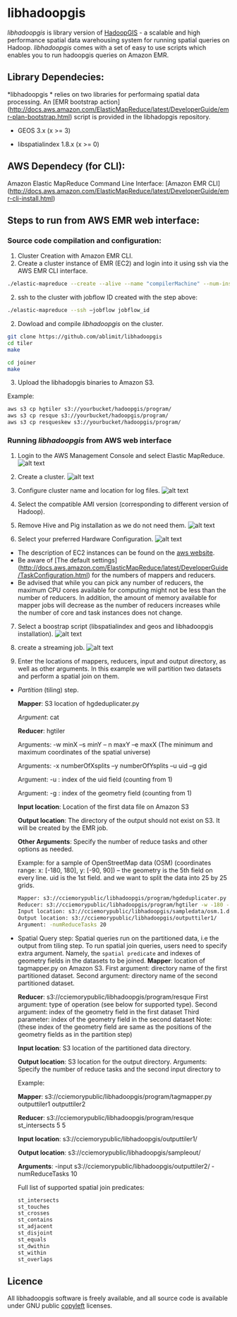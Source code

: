 # libhadoopgis
*libhadoopgis* is library version of [HadoopGIS](https://github.com/Hadoop-GIS/Hadoop-GIS) - a 
scalable and high performance spatial data warehousing system for running spatial queries on 
Hadoop. *libhadoopgis* comes with a set of easy to use scripts which enables you to run 
hadoopgis queries on Amazon EMR.

## Library Dependecies:
*libhadoopgis * relies on two libraries for performaing spatial data processing. An [EMR bootstrap action] (http://docs.aws.amazon.com/ElasticMapReduce/latest/DeveloperGuide/emr-plan-bootstrap.html) script is provided in the libhadopgis repository.

- GEOS 3.x (x >= 3)

- libspatialindex 1.8.x (x >= 0)

## AWS Dependecy (for CLI):
Amazon Elastic MapReduce Command Line Interface: [Amazon EMR CLI] (http://docs.aws.amazon.com/ElasticMapReduce/latest/DeveloperGuide/emr-cli-install.html)

## Steps to run from AWS EMR web interface:

### Source code compilation and configuration:

1. Cluster Creation with Amazon EMR CLI.
  1. Create a cluster instance of EMR (EC2) and login into it using ssh via the AWS EMR CLI interface.

  ```bash 
  ./elastic-mapreduce --create --alive --name "compilerMachine" --num-instances=1 --master-instance-type=m1.medium
  ```

  2. ssh to the cluster with jobflow ID created with the step above:

  ```bash
  ./elastic-mapreduce --ssh –jobflow jobflow_id
  ```


2. Dowload and compile *libhadoopgis* on the cluster.

  ```bash
  git clone https://github.com/ablimit/libhadoopgis
  cd tiler
  make

  cd joiner
  make
  ```

3. Upload the libhadopgis binaries to Amazon S3.
  
  Example:
  ```bash
  aws s3 cp hgtiler s3://yourbucket/hadoopgis/program/
  aws s3 cp resque s3://yourbucket/hadoopgis/program/
  aws s3 cp resqueskew s3://yourbucket/hadoopgis/program/
  ```


### Running *libhadoopgis* from AWS web interface
1. Login to the AWS Management Console and select Elastic MapReduce.
![alt text](https://github.com/ablimit/libhadoopgis/raw/master/documentation/images/1.png "Select EMR")

2. Create a cluster.
![alt text](https://github.com/ablimit/libhadoopgis/raw/master/documentation/images/2.png "Create a cluster")

3. Configure cluster name and location for log files.
![alt text](https://github.com/ablimit/libhadoopgis/raw/master/documentation/images/3.png "configure cluster")

4. Select the compatible AMI version (corresponding to different version of Hadoop).

5. Remove Hive and Pig installation as we do not need them.
![alt text](https://github.com/ablimit/libhadoopgis/raw/master/documentation/images/5.png "remove hive and pig")

6. Select your preferred Hardware Configuration.
![alt text](https://github.com/ablimit/libhadoopgis/raw/master/documentation/images/6.png "configure hardware")
  * The description of EC2 instances can be found on the [aws website](http://aws.amazon.com/ec2/instance-types/instance-details/).
  * Be aware of [The default settings] (http://docs.aws.amazon.com/ElasticMapReduce/latest/DeveloperGuide/TaskConfiguration.html) for the numbers of mappers and reducers.  
  * Be advised that while you can pick any number of reducers, the maximum CPU cores available for computing might not be less than the number of reducers. In addition, the amount of memory available for mapper jobs will decrease as the number of reducers increases while the number of core and task instances does not change.


7. Select a boostrap script (libspatialindex and geos and libhadoopgis installation).
![alt text](https://github.com/ablimit/libhadoopgis/raw/master/documentation/images/7.png "bootstrap")

8. create a streaming job.
![alt text](https://github.com/ablimit/libhadoopgis/raw/master/documentation/images/8.png "streaming")

9. Enter the locations of mappers, reducers, input and output directory, as well as other arguments. In this example we will partition two datasets and perform a spatial join on them.
  * _Partition_ (tiling) step.

    **Mapper**: S3 location of hgdeduplicater.py
    
    _Argument_: cat
   
    **Reducer**: hgtiler
    
    Arguments: -w minX –s minY – n maxY –e maxX (The minimum and maximum coordinates of the spatial universe)
    
    Arguments: -x numberOfXsplits –y numberOfYsplits –u uid –g gid
    
    Argument: -u : index of the uid field (counting from 1)
    
    Argument: -g : index of the geometry field (counting from 1)
   
    **Input location**: Location of the first data file on Amazon S3
   
    **Output location**: The directory of the output should not exist on S3. It will be created by the EMR job.
   
    **Other Arguments**: Specify the number of reduce tasks and other options as needed.
  
    Example: for a sample of OpenStreetMap data (OSM) (coordinates range: x: [-180, 180], y: [-90, 90]) – the geometry is the 5th field on every line. uid is the 1st field. and we want to split the data into 25 by 25 grids.
   
    ```bash
    Mapper: s3://cciemorypublic/libhadoopgis/program/hgdeduplicater.py cat 
    Reducer: s3://cciemorypublic/libhadoopgis/program/hgtiler -w -180 -s -90 -n 90 -e 180 -x 25 -y 25 -u 1 -g 5
    Input location: s3://cciemorypublic/libhadoopgis/sampledata/osm.1.dat
    Output location: s3://cciemorypublic/libhadoopgis/outputtiler1/
    Argument: -numReduceTasks 20
    ```

  * Spatial Query step:
    Spatial queries run on the partitioned data, i.e the output from tiling step. To run spatial join queries, users need to specify extra argument. Namely, the `spatial predicate` and indexes of geometry fields in the datasets to be joined.
    **Mapper**: location of tagmapper.py on Amazon S3.
    First argument: directory name of the first partitioned dataset.
    Second argument: directory name of the second partitioned dataset.
    
    **Reducer**: s3://cciemorypublic/libhadoopgis/program/resque
    First argument: type of operation (see below for supported type).
    Second argument: index of the geometry field in the first dataset
    Third parameter: index of the geometry field in the second dataset
    Note: (these index of the geometry field are same as the positions of the geometry fields as in the partition step)
    
    **Input location**: S3 location of the partitioned data directory.
    
    **Output location**: S3 location for the output directory.
Arguments: Specify the number of reduce tasks and the second input directory to


    Example:
    
    **Mapper**: s3://cciemorypublic/libhadoopgis/program/tagmapper.py outputtiler1 outputtiler2
    
    **Reducer**: s3://cciemorypublic/libhadoopgis/program/resque st_intersects 5 5
    
    **Input location**: s3://cciemorypublic/libhadoopgis/outputtiler1/
    
    **Output location**: s3://cciemorypublic/libhadoopgis/sampleout/
    
    **Arguments**: -input s3://cciemorypublic/libhadoopgis/outputtiler2/ -numReduceTasks 10
    
    Full list of supported spatial join predicates:
    
    ```bash
    st_intersects
    st_touches
    st_crosses
    st_contains
    st_adjacent
    st_disjoint
    st_equals
    st_dwithin 
    st_within
    st_overlaps
    ```

## Licence
All libhadoopgis software is freely available, and all source code 
is available under GNU public [copyleft](http://www.gnu.org/copyleft/ "copyleft") licenses.

